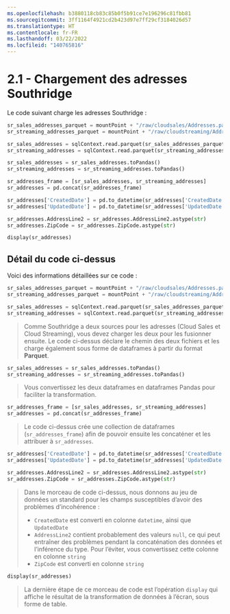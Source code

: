 ```yaml
---
ms.openlocfilehash: b3880118cb83c85b0f5b91ce7e196296c81fbb81
ms.sourcegitcommit: 3ff1164f4921cd2b423d97e7ff29cf3184026d57
ms.translationtype: HT
ms.contentlocale: fr-FR
ms.lasthandoff: 03/22/2022
ms.locfileid: "140765816"
---
```

# <a name="21---loading-southridge-addresses"></a>2.1 - Chargement des adresses Southridge

Le code suivant charge les adresses Southridge :

```python
sr_sales_addresses_parquet = mountPoint + "/raw/cloudsales/Addresses.parquet"
sr_streaming_addresses_parquet = mountPoint + "/raw/cloudstreaming/Addresses.parquet"

sr_sales_addresses = sqlContext.read.parquet(sr_sales_addresses_parquet)
sr_streaming_addresses = sqlContext.read.parquet(sr_streaming_addresses_parquet)

sr_sales_addresses = sr_sales_addresses.toPandas()
sr_streaming_addresses = sr_streaming_addresses.toPandas()

sr_addresses_frame = [sr_sales_addresses, sr_streaming_addresses]
sr_addresses = pd.concat(sr_addresses_frame)

sr_addresses['CreatedDate'] = pd.to_datetime(sr_addresses['CreatedDate'], errors='coerce')
sr_addresses['UpdatedDate'] = pd.to_datetime(sr_addresses['UpdatedDate'], errors='coerce')

sr_addresses.AddressLine2 = sr_addresses.AddressLine2.astype(str)
sr_addresses.ZipCode = sr_addresses.ZipCode.astype(str)

display(sr_addresses)
```

## <a name="detailing-the-code-above"></a>Détail du code ci-dessus

Voici des informations détaillées sur ce code :

```python
sr_sales_addresses_parquet = mountPoint + "/raw/cloudsales/Addresses.parquet"
sr_streaming_addresses_parquet = mountPoint + "/raw/cloudstreaming/Addresses.parquet"

sr_sales_addresses = sqlContext.read.parquet(sr_sales_addresses_parquet)
sr_streaming_addresses = sqlContext.read.parquet(sr_streaming_addresses_parquet)
```

> Comme Southridge a deux sources pour les adresses (Cloud Sales et Cloud Streaming), vous devez charger les deux pour les fusionner ensuite. Le code ci-dessus déclare le chemin des deux fichiers et les charge également sous forme de dataframes à partir du format **Parquet**.

```python
sr_sales_addresses = sr_sales_addresses.toPandas()
sr_streaming_addresses = sr_streaming_addresses.toPandas()
```

> Vous convertissez les deux dataframes en dataframes Pandas pour faciliter la transformation.

```python
sr_addresses_frame = [sr_sales_addresses, sr_streaming_addresses]
sr_addresses = pd.concat(sr_addresses_frame)
```

> Le code ci-dessus crée une collection de dataframes (`sr_addresses_frame`) afin de pouvoir ensuite les concaténer et les attribuer à `sr_addresses`.

```python
sr_addresses['CreatedDate'] = pd.to_datetime(sr_addresses['CreatedDate'], errors='coerce')
sr_addresses['UpdatedDate'] = pd.to_datetime(sr_addresses['UpdatedDate'], errors='coerce')

sr_addresses.AddressLine2 = sr_addresses.AddressLine2.astype(str)
sr_addresses.ZipCode = sr_addresses.ZipCode.astype(str)
```

> Dans le morceau de code ci-dessus, nous donnons au jeu de données un standard pour les champs susceptibles d’avoir des problèmes d’incohérence :
>
> - `CreatedDate` est converti en colonne `datetime`, ainsi que `UpdatedDate`
> - `AddressLine2` contient probablement des valeurs `null`, ce qui peut entraîner des problèmes pendant la concaténation des données et l’inférence du type. Pour l’éviter, vous convertissez cette colonne en colonne `string`
> - `ZipCode` est converti en colonne `string`

```python
display(sr_addresses)
```

> La dernière étape de ce morceau de code est l’opération `display` qui affiche le résultat de la transformation de données à l’écran, sous forme de table.